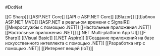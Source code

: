 #DotNet

[[C Sharp]]
[[ASP.NET Core]]
[[API с ASP.NET Core]]
[[Blazor]]
[[Шаблон ASP.NET MVC]]
[[ASP.NET в реальном времени с SignalR]]
[[Микрослужбы с помощью .NET]]
[[Настольные приложения .NET]]
[[Настольные приложения .NET]]
[[.NET Multi-platform App UI]]
[[F Sharp]]
[[Visual Basic]]
[[.NET Aspire]]
[[Создание приложений на базе искусственного интеллекта с помощью .NET]]
[[Разработка игр с помощью .NET]]
[[Интернет вещей (IoT)]]
